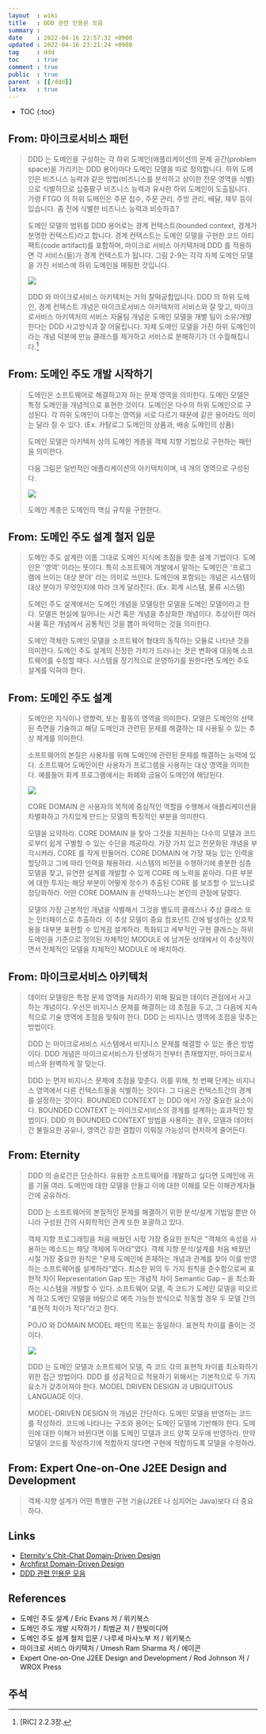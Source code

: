 ```yaml
---
layout  : wiki
title   : DDD 관련 인용문 모음
summary : 
date    : 2022-04-16 22:57:32 +0900
updated : 2022-04-16 23:21:24 +0900
tag     : ddd
toc     : true
comment : true
public  : true
parent  : [[/ddd]]
latex   : true
---
```

* TOC
{:toc}

## From: 마이크로서비스 패턴

> DDD 는 도메인을 구성하는 각 하위 도메인(애플리케이션의 문제 공간(problem space)을 가리키는 DDD 용어)마다 도메인 모델을 따로 정의합니다.
하위 도메인은 비즈니스 능력과 같은 방법(비즈니스를 분석하고 상이한 전문 영역을 식별)으로 식별하므로 십중팔구 비즈니스 능력과 유사한 하위 도메인이 도출됩니다.
가령 FTGO 의 하위 도메인은 주문 접수, 주문 관리, 주방 관리, 배달, 재무 등이 있습니다.
좀 전에 식별한 비즈니스 능력과 비슷하죠?
>
> 도메인 모델의 범위를 DDD 용어로는 경계 컨텍스트(bounded context, 경계가 분명한 컨텍스트)라고 합니다.
경계 컨텍스트는 도메인 모델을 구현한 코드 아티팩트(code artifact)를 포함하며,
마이크로 서비스 아키텍처에 DDD 를 적용하면 각 서비스(들)가 경계 컨텍스트가 됩니다.
그림 2-9는 각각 자체 도메인 모델을 가진 서비스에 하위 도메인을 매핑한 것입니다.
>
> ![]( /resource/wiki/ddd-quotes/ric-2-9.jpg)
>
> DDD 와 마이크로서비스 아키텍처는 거의 찰떡궁합입니다.
DDD 의 하위 도메인, 경계 컨텍스트 개념은 마이크로서비스 아키텍처의 서비스와 잘 맞고, 마이크로서비스 아키텍처의 서비스 자율팀 개념은 도메인 모델을 개별 팀이 소유/개발한다는 DDD 사고방식과 잘 어울립니다.
자체 도메인 모델을 가진 하위 도메인이라는 개념 덕분에 만능 클래스를 제거하고 서비스로 분해하기가 더 수월해집니다.[^ric-2-2-3]

## From: 도메인 주도 개발 시작하기

> 도메인은 소프트웨어로 해결하고자 하는 문제 영역을 의미한다. 도메인 모델은 특정 도메인을 개념적으로 표현한 것이다. 도메인은 다수의 하위 도메인으로 구성된다. 각 하위 도메인이 다루는 영역을 서로 다르기 때문에 같은 용어라도 의미는 달라 질 수 있다. (Ex. 카탈로그 도메인의 상품과, 배송 도메인의 상품)
> 
> 도메인 모델은 아키텍처 상의 도메인 계층을 객체 지향 기법으로 구현하는 패턴을 의미한다.
> 
> 다음 그림은 일반적인 애플리케이션의 아키텍처이며, 네 개의 영역으로 구성된다.
> 
> ![]( /resource/wiki/ddd-quotes/layerd-architectures.png)
>
> 도메인 계층은 도메인의 핵심 규칙을 구현한다.

## From: 도메인 주도 설계 철저 입문

> 도메인 주도 설계란 이름 그대로 도메인 지식에 초점을 맞춘 설계 기법이다. 도메인은 '영역' 이라는 뜻이다.
> 특히 소프트웨어 개발에서 말하는 도메인은 '프로그램에 쓰이는 대상 분야' 라는 의미로 쓰인다.
> 도메인에 포함되는 개념은 시스템의 대상 분야가 무엇인지에 따라 크게 달라진다. (Ex. 회계 시스템, 물류 시스템)
> 
> 도메인 주도 설계에서는 도메인 개념을 모델링한 모델을 도메인 모델이라고 한다. 모델은 현실에 일어나는 사건 혹은 개념을 추상화한 개념이다. 추상이란 여러 사물 혹은 개념에서 공통적인 것을 뽑아 파악하는 것을 의미한다.
>
> 도메인 객체란 도메인 모델을 소프트웨어 형태의 동작하는 모듈로 나타낸 것을 의미한다. 도메인 주도 설계의 진정한 가치가 드러나는 것은 변화에 대응해 소프트웨어를 수정할 때다. 시스템을 장기적으로 운영하기를 원한다면 도메인 주도 설계를 익혀야 한다.

## From: 도메인 주도 설계

> 도메인은 지식이나 영향력, 또는 활동의 영역을 의미한다. 모델은 도메인의 선택된 측면을 기술하고 해당 도메인과 관련된 문제를 해결하는 데 사용될 수 있는 추상 체계를 의미한다.
>
> 소프트웨어의 본질은 사용자를 위해 도메인에 관련된 문제를 해결하는 능력에 있다. 소프트웨어 도메인이란 사용자가 프로그램을 사용하는 대상 영역을 의미한다. 예를들어 회계 프로그램에서는 화폐와 금융이 도메인에 해당된다.
>
> ![]( /resource/wiki/ddd-quotes/ddd-architectures.png)
>
> CORE DOMAIN 은 사용자의 목적에 중심적인 역할을 수행해서 애플리케이션을 차별화하고 가치있게 만드는 모델의 특징적인 부분을 의미한다.
>
> 모델을 요약하라. CORE DOMAIN 을 찾아 그것을 지원하는 다수의 모델과 코드로부터 쉽게 구별할 수 있는 수단을 제공하라. 가장 가치 있고 전문화된 개념을 부각시켜라. CORE 를 작게 만들어라. CORE DOMAIN 에 가장 재능 있는 인력을 할당하고 그에 따라 인력을 채용하라. 시스템의 비전을 수행하기에 충분한 심층 모델을 찾고, 유연한 설계를 개발할 수 있게 CORE 에 노력을  쏟아라. 다른 부분에 대한 투자는 해당 부분이 어떻게 정수가 추출된 CORE 를 보조할 수 있느냐로 정당화하라. 어떤 CORE DOMAIN 을 선택하느냐는 본인의 관점에 달렸다.
> 
> 모델의 가장 근본적인 개념을 식별해서 그것을 별도의 클래스나 추상 클래스 또는 인터페이스로 추출하라. 이 추상 모델이 중요 컴포넌트 간에 발생하는 상호작용을 대부분 표현할 수 있게끔 설계하라. 특화되고 세부적인 구현 클래스는 하위 도메인을 기준으로 정의된 자체적인 MODULE 에 남겨둔 상태에서 이 추상적이면서 전체적인 모델을 자체적인 MODULE 에 배치하라.

## From: 마이크로서비스 아키텍처

> 데이터 모델링은 특정 문제 영역을 처리하기 위해 필요한 데이터 관점에서 사고하는 개념이다. 우선은 비지니스 문제를 해결하는 데 초점을 두고, 그 다음에 지속적으로 기술 영역에 초점을 맞춰야 한다. DDD 는 비지니스 영역에 초점을 맞추는 방법이다.
> 
> DDD 는 마이크로서비스 시스템에서 비지니스 문제를 해결할 수 있는 좋은 방법이다. DDD 개념은 마이크로서비스가 탄생하기 전부터 존재했지만, 마이크로서비스와 완벽하게 잘 맞는다.
> 
> DDD 는 먼저 비지니스 문제에 초점을 맞춘다. 이를 위해, 첫 번째 단계는 비지니스 영역에서 다른 컨텍스트들을 식별하는 것이다. 그 다음은 컨텍스트간의 경계를 설정하는 것이다. BOUNDED CONTEXT 는 DDD 에서 가장 중요한 요소이다. BOUNDED CONTEXT 는 마이크로서비스의 경게를 설계하는 효과적인 방법이다. DDD 의 BOUNDED CONTEXT 방법을 사용하는 경우, 모델과 데이터 간 불필요한 공유나, 영역간 강한 결합이 이뤄질 가능성이 현저하게 줄어든다.

## From: Eternity

> DDD 의 슬로건은 단순하다. 유용한 소프트웨어를 개발하고 싶다면 도메인에 귀를 기울 여라.
도메인에 대한 모델을 만들고 이에 대한 이해를 모든 이해관계자들 간에 공유하라.
> 
> DDD 는 소프트웨어의 본질적인 문제를 해결하기 위한 분석/설계 기법일 뿐만 아니라 구성원 간의 사회학적인 관계 또한 포괄하고 있다.
> 
> 객체 지향 프로그래밍을 처음 배웠던 시젃 가장 중요한 원칙은 "객체의 속성을 사용하는 메소드는 해당 객체에
두어라‟였다. 객체 지향 분석/설계를 처음 배웠던 시절 가장 중요한 원칙은 "문제 도메인에 존재하는 개념과 관계를 찾아 이를 반영하는 소프트웨어를 설계하라‟였다. 최소한 위의 두 가지 원칙을 준수함으로써 표현적 차이 Representation Gap 또는 개념적 차이 Semantic Gap – 을 최소화하는 시스템을 개발할 수 있다. 소프트웨어 모델, 즉 코드가 도메인 모델을 떠오르게 하고 도메인 모델을 바탕으로 예측 가능한 방식으로 작동할 경우 두 모델 간의 “표현적 차이가 적다”라고 한다.
> 
> POJO 와 DOMAIN MODEL 패턴의 목표는 동일하다. 표현적 차이를 줄이는 것이다.
> 
> ![]( /resource/wiki/ddd-quotes/domain-model.png)
> 
> DDD 는 도메인 모델과 소프트웨어 모델, 즉 코드 갂의 표현적 차이를 최소화하기 위한 접근 방법이다. DDD 를 성공적으로 적용하기 위해서는 기본적으로 두 가지 요소가 갖추어져야 한다. MODEL DRIVEN DESIGN 과 UBIQUITOUS LANGUAGE 이다.
> 
> MODEL-DRIVEN DESIGN 의 개념은 간단하다. 도메인 모델을 반영하는 코드를 작성하라. 코드에 나타나는 구조와 용어는 도메인 모델에 기반해야 한다. 도메인에 대한 이해가 바뀐다면 이를 도메인 모델과 코드 양쪽 모두에 반영하라. 만약 모델이 코드를 작성하기에 적합하지 않다면 구현에 적합하도록 모델을 수정하라.

## From: Expert One-on-One J2EE Design and Development

> 객체-지향 설계가 어떤 특별한 구현 기술(J2EE 나 심지어는 Java)보다 더 중요하다.

## Links

- [Eternity's Chit-Chat Domain-Driven Design](http://aeternum.egloos.com/category/Domain-Driven%20Design)
- [Archfirst Domain-Driven Design](https://archfirst.org/domain-driven-design/)
- [DDD 관련 인용문 모음](https://johngrib.github.io/wiki/ddd-quotes/)

## References

- 도메인 주도 설계 / Eric Evans 저 / 위키북스
- 도메인 주도 개발 시작하기 / 최범균 저 / 한빛미디어
- 도메인 주도 설계 철저 입문 / 나루세 마사노부 저 / 위키북스
- 마이크로 서비스 아키텍처 / Umesh Ram Sharma 저 / 에이콘
- Expert One-on-One J2EE Design and Development / Rod Johnson 저 / WROX Press

## 주석

[^ric-2-2-3]: [RIC] 2.2.3장.